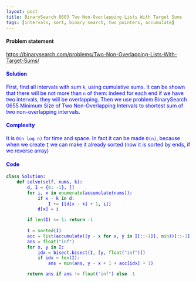 ```yaml
---
layout: post
title: BinarySearch 0603 Two Non-Overlapping Lists With Target Sums
tags: [intervals, sort, binary search, two pointers, accumulate]
---
```


#### Problem statement

<a href="https://binarysearch.com/problems/Two-Non-Overlapping-Lists-With-Target-Sums/"> <font color = blue>https://binarysearch.com/problems/Two-Non-Overlapping-Lists-With-Target-Sums/

#### Solution
First, find all intervals with sum `k`, using cumulative sums. It can be shown that there will be not more than `n` of them: indeed for each end if we have two intervals, they will be overlapping. Then we use problem BinarySearch 0655 Minimum Size of Two Non-Overlapping Intervals to shortest sum of two non-overlapping intervals.

#### Complexity
It is `O(n log n)` for time and space. In fact it can be made `O(n)`, because when we create `I` we can make it already sorted (now it is sorted by ends, if we reverse array)

#### Code
```python
class Solution:
    def solve(self, nums, k):
        d, I = {0: -1}, []
        for i, x in enumerate(accumulate(nums)):
            if x - k in d:
                I += [[d[x - k] + 1, i]]
            d[x] = i

        if len(I) <= 1: return -1
        
        I = sorted(I)
        acc = list(accumulate([y - x for x, y in I[::-1]], min))[::-1]
        ans = float("inf")
        for x, y in I:
            idx = bisect.bisect(I, [y, float("inf")])  
            if idx < len(I):
                ans = min(ans, y - x + 1 + acc[idx] + 1)

        return ans if ans != float("inf") else -1
```
